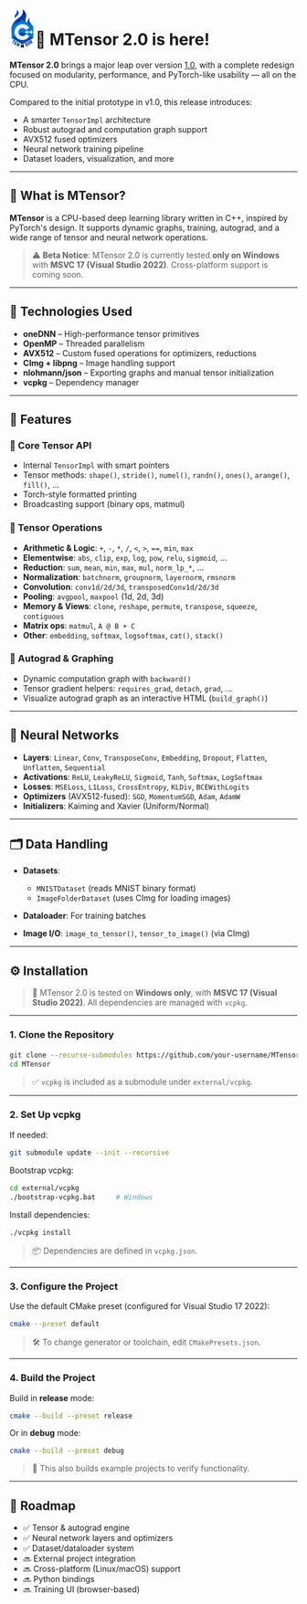 
<img src="./assets/logo.png" width="45" align="left">

# 🚀 MTensor 2.0 is here!

**MTensor 2.0** brings a major leap over version [1.0](https://github.com/moadabdou/MTensor), with a complete redesign focused on modularity, performance, and PyTorch-like usability — all on the CPU.

Compared to the initial prototype in v1.0, this release introduces:

* A smarter `TensorImpl` architecture
* Robust autograd and computation graph support
* AVX512 fused optimizers
* Neural network training pipeline
* Dataset loaders, visualization, and more

---

## 🧠 What is MTensor?

**MTensor** is a CPU-based deep learning library written in C++, inspired by PyTorch's design. It supports dynamic graphs, training, autograd, and a wide range of tensor and neural network operations.

> ⚠️ **Beta Notice**: MTensor 2.0 is currently tested **only on Windows** with **MSVC 17 (Visual Studio 2022)**. Cross-platform support is coming soon.

---

## 🚀 Technologies Used

* **oneDNN** – High-performance tensor primitives
* **OpenMP** – Threaded parallelism
* **AVX512** – Custom fused operations for optimizers, reductions
* **CImg + libpng** – Image handling support
* **nlohmann/json** – Exporting graphs and manual tensor initialization
* **vcpkg** – Dependency manager

---

## 🧱 Features

### 🔹 Core Tensor API

* Internal `TensorImpl` with smart pointers
* Tensor methods: `shape()`, `stride()`, `numel()`, `randn()`, `ones()`, `arange()`, `fill()`, ...
* Torch-style formatted printing
* Broadcasting support (binary ops, matmul)

### 🔹 Tensor Operations

* **Arithmetic & Logic**: `+`, `-`, `*`, `/`, `<`, `>`, `==`, `min`, `max`
* **Elementwise**: `abs`, `clip`, `exp`, `log`, `pow`, `relu`, `sigmoid`, ...
* **Reduction**: `sum`, `mean`, `min`, `max`, `mul`, `norm_lp_*`, ...
* **Normalization**: `batchnorm`, `groupnorm`, `layernorm`, `rmsnorm`
* **Convolution**: `conv1d/2d/3d`, `transposedConv1d/2d/3d`
* **Pooling**: `avgpool`, `maxpool` (1d, 2d, 3d)
* **Memory & Views**: `clone`, `reshape`, `permute`, `transpose`, `squeeze`, `contiguous`
* **Matrix ops**: `matmul`, `A @ B + C`
* **Other**: `embedding`, `softmax`, `logsoftmax`, `cat()`, `stack()`

### 🔹 Autograd & Graphing

* Dynamic computation graph with `backward()`
* Tensor gradient helpers: `requires_grad`, `detach`, `grad`, ...
* Visualize autograd graph as an interactive HTML (`build_graph()`)

---

## 🧠 Neural Networks

* **Layers**: `Linear`, `Conv`, `TransposeConv`, `Embedding`, `Dropout`, `Flatten`, `Unflatten`, `Sequential`
* **Activations**: `ReLU`, `LeakyReLU`, `Sigmoid`, `Tanh`, `Softmax`, `LogSoftmax`
* **Losses**: `MSELoss`, `L1Loss`, `CrossEntropy`, `KLDiv`, `BCEWithLogits`
* **Optimizers** (AVX512-fused): `SGD`, `MomentumSGD`, `Adam`, `AdamW`
* **Initializers**: Kaiming and Xavier (Uniform/Normal)

---

## 🗂️ Data Handling

* **Datasets**:

  * `MNISTDataset` (reads MNIST binary format)
  * `ImageFolderDataset` (uses CImg for loading images)
* **Dataloader**: For training batches
* **Image I/O**: `image_to_tensor()`, `tensor_to_image()` (via CImg)

---

## ⚙️ Installation

> 🧪 MTensor 2.0 is tested on **Windows only**, with **MSVC 17 (Visual Studio 2022)**. All dependencies are managed with `vcpkg`.

---

### 1. Clone the Repository

```bash
git clone --recurse-submodules https://github.com/your-username/MTensor.git
cd MTensor
```

> ✅ `vcpkg` is included as a submodule under `external/vcpkg`.

---

### 2. Set Up vcpkg

If needed:

```bash
git submodule update --init --recursive
```

Bootstrap vcpkg:

```bash
cd external/vcpkg
./bootstrap-vcpkg.bat     # Windows
```

Install dependencies:

```bash
./vcpkg install
```

> 📦 Dependencies are defined in `vcpkg.json`.

---

### 3. Configure the Project

Use the default CMake preset (configured for Visual Studio 17 2022):

```bash
cmake --preset default
```

> 🛠️ To change generator or toolchain, edit `CMakePresets.json`.

---

### 4. Build the Project

Build in **release** mode:

```bash
cmake --build --preset release
```

Or in **debug** mode:

```bash
cmake --build --preset debug
```

> 🧪 This also builds example projects to verify functionality.

---

## 📌 Roadmap

* ✅ Tensor & autograd engine
* ✅ Neural network layers and optimizers
* ✅ Dataset/dataloader system
* 🔜 External project integration
* 🔜 Cross-platform (Linux/macOS) support
* 🔜 Python bindings
* 🔜 Training UI (browser-based)

